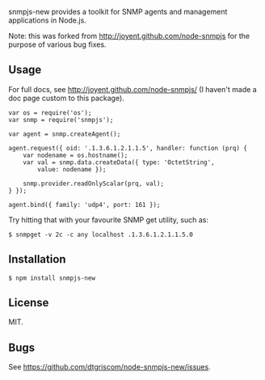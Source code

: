 snmpjs-new provides a toolkit for SNMP agents and management applications in
Node.js.

Note: this was forked from http://joyent.github.com/node-snmpjs
for the purpose of various bug fixes.

## Usage

For full docs, see <http://joyent.github.com/node-snmpjs/> (I haven't made a doc page custom to this package).

	var os = require('os');
	var snmp = require('snmpjs');

	var agent = snmp.createAgent();

	agent.request({ oid: '.1.3.6.1.2.1.1.5', handler: function (prq) {
		var nodename = os.hostname();
		var val = snmp.data.createData({ type: 'OctetString',
		    value: nodename });

		snmp.provider.readOnlyScalar(prq, val);
	} });

	agent.bind({ family: 'udp4', port: 161 });

Try hitting that with your favourite SNMP get utility, such as:

	$ snmpget -v 2c -c any localhost .1.3.6.1.2.1.1.5.0

## Installation

	$ npm install snmpjs-new

## License

MIT.

## Bugs

See <https://github.com/dtgriscom/node-snmpjs-new/issues>.
